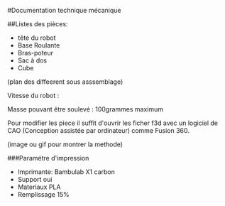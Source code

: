 #Documentation technique mécanique

##Listes des pièces:
* tête du robot 
* Base Roulante
* Bras-poteur
* Sac à dos
* Cube  

(plan des diffeerent sous asssemblage)

Vitesse du robot :

Masse pouvant être soulevé : 100grammes maximum

Pour modifier les piece il suffit d'ouvrir les ficher f3d avec un logiciel de CAO (Conception assistée par ordinateur) comme Fusion 360.

(image ou gif pour montrer la methode)

###Paramétre d'impression

* Imprimante:
  Bambulab X1 carbon
* Support 
  oui
* Materiaux 
  PLA
* Remplissage
  15%


